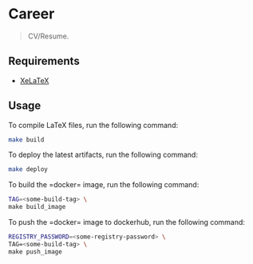 # Career

> CV/Resume.

## Requirements

- [XeLaTeX](https://www.overleaf.com/learn/latex/XeLaTeX)

## Usage

To compile LaTeX files, run the following command:
```bash
make build
```

To deploy the latest artifacts, run the following command:
```bash
make deploy 
```

To build the =docker= image, run the following command:
```bash
TAG=<some-build-tag> \
make build_image
```

To push the =docker= image to dockerhub, run the following command:
```bash
REGISTRY_PASSWORD=<some-registry-password> \
TAG=<some-build-tag> \
make push_image
```
